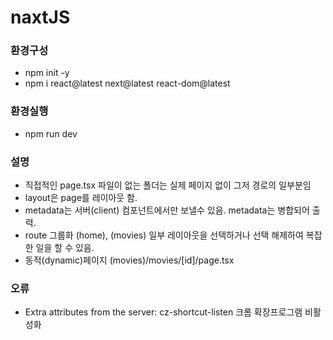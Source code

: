 # naxtJS

### 환경구성

- npm init -y
- npm i react@latest next@latest react-dom@latest

### 환경실행

- npm run dev

### 설명

- 직접적인 page.tsx 파일이 없는 폴더는 실제 페이지 없이 그저 경로의 일부분임
- layout은 page를 레이아웃 함.
- metadata는 서버(client) 컴포넌트에서만 보낼수 있음. metadata는 병합되어 출력.
- route 그룹화 (home), (movies) 일부 레이아웃을 선택하거나 선택 해제하여 복잡한 일을 할 수 있음.
- 동적(dynamic)페이지 (movies)/movies/[id]/page.tsx

### 오류

- Extra attributes from the server: cz-shortcut-listen
  크롬 확장프로그램 비활성화
